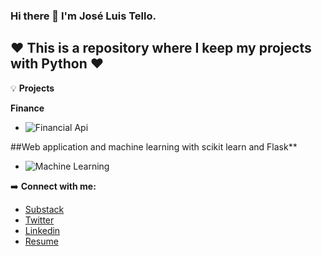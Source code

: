 ### Hi there 👋 I'm José Luis Tello.

❤️ This is a repository where I keep my projects with Python ❤️
---

💡 **Projects**

**Finance**

- ![Financial Api](https://github.com/joseluistello/Python-Projects/tree/main/Financial_API)

##Web application and machine learning with scikit learn and Flask**

- ![Machine Learning](https://github.com/joseluistello/Python-Projects/tree/main/ML-WebApp-Flask)

➡️ **Connect with me:**

* [Substack ](https://joseluistello.substack.com/)
* [Twitter](https://twitter.com/jotaele_tello)
* [Linkedin](https://www.linkedin.com/in/joseluistello/)
* [Resume](https://www.notion.so/joseluistello/resume-908176d50910492f82bb0c2c50150406)
